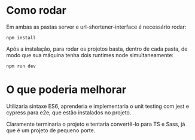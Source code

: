 # Como rodar

Em ambas as pastas server e url-shortener-interface é necessário rodar:

```
npm install
```

Após a instalação, para rodar os projetos basta, dentro de cada pasta, de modo que sua máquina tenha dois runtimes node simultaneamente:

```
npm run dev
```

# O que poderia melhorar

Utilizaria sintaxe ES6, aprenderia e implementaria o unit testing com jest e cypress para e2e, que estão instalados no projeto.

Claramente terminaria o projeto e tentaria convertê-lo para TS e Sass, já que é um projeto de pequeno porte.